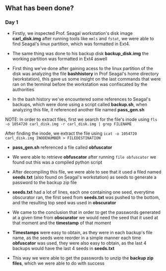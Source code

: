 ## What has been done?

### Day 1

- Firstly, we inspected Prof. Seagal workstation's disk image **carl_disk.img** after running tools like ```mmls``` and ```fstat```, we were able to find Seagal's linux partition, which was formatted in Ext4.

- The same thing was done to his backup disk **backup_disk.img** the working partition was formatted in Ext4 aswell

- First thing we've done after gaining acess to the linux partition of the disk was analyzing the file **bashhistory** in Prof Seagal's home directory (workstation), this gave us some insight on the last commands that were ran on the terminal before the workstation was confiscated by the authorities

- In the bash history we've encountered some references to Seagal's backups, which were done using a script called **backup.sh**, when analyzing this file, it referenced another file named **pass_gen.sh**  

NOTE: In order to extract files, first we search for the file's inode using ```fls -o 1054720 carl_disk.img -r carl_disk.img | grep FILENAME```  

After finding the inode, we extract the file using ```icat -o 1054720 carl_disk.img INODENUMBER > FILEDESTINATION```

- **pass_gen.sh** referenced a file called **obfuscator** 

- We were able to retrieve **obfuscator** after running ```file obfuscator``` we found out this was a compiled python script

- After decompiling this file, we were able to see that it used a filed named **seeds.txt** (also found on Seagal's workstation) as seeds to generate a password to the backup zip file

- **seeds.txt** had a lot of lines, each one containing one seed, everytime obscurator ran, the first seed from **seeds.txt** was pushed to the bottom, and the resulting top seed was used in **obscurator**

- We came to the conclusion that in order to get the passwords generated at a given time from **obscurator** we would need the seed that it used at that moment and the **timestamp** of that moment

- **Timestamps** were easy to obtain, as they were in each backup's file name, as the seeds were reorder in a simple manner each time **obfuscator** was used, they were also easy to obtain, as the last 4 backups would have the last 4 seeds in **seeds.txt**

- This way we were able to get the passwords to unzip the **backup zip files**, which we were able to do with success